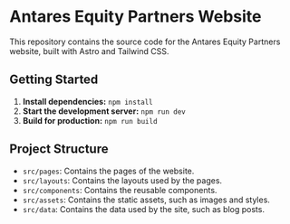 # Antares Equity Partners Website

This repository contains the source code for the Antares Equity Partners website, built with Astro and Tailwind CSS.

## Getting Started

1.  **Install dependencies:** `npm install`
2.  **Start the development server:** `npm run dev`
3.  **Build for production:** `npm run build`

## Project Structure

-   `src/pages`: Contains the pages of the website.
-   `src/layouts`: Contains the layouts used by the pages.
-   `src/components`: Contains the reusable components.
-   `src/assets`: Contains the static assets, such as images and styles.
-   `src/data`: Contains the data used by the site, such as blog posts.
